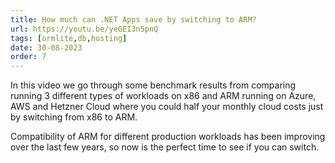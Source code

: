 ```yaml
---
title: How much can .NET Apps save by switching to ARM?
url: https://youtu.be/yeGEI3n5pnQ
tags: [ormlite,db,hosting]
date: 30-08-2023
order: 7
---
```


In this video we go through some benchmark results from comparing running 3 different types of workloads on x86 and 
ARM running on Azure, AWS and Hetzner Cloud where you could half your monthly cloud costs just by switching from x86 to ARM.

Compatibility of ARM for different production workloads has been improving over the last few years, 
so now is the perfect time to see if you can switch.